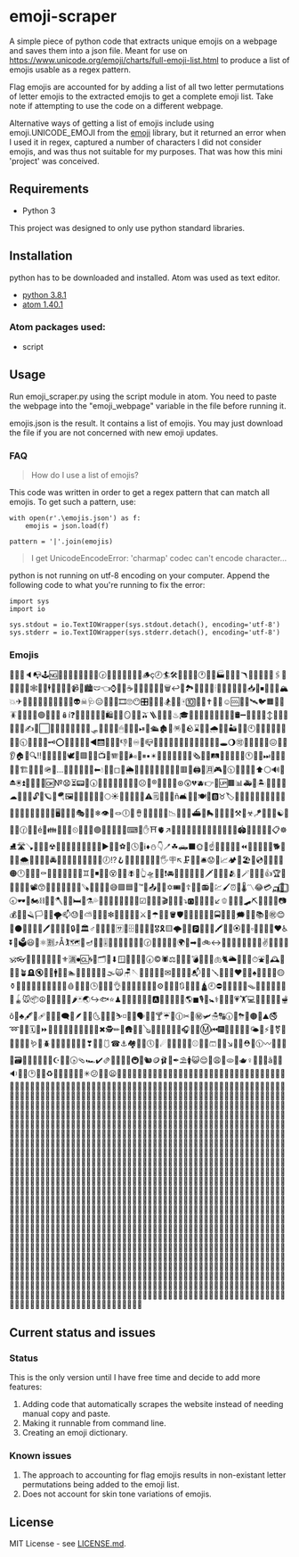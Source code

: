 # emoji-scraper

A simple piece of python code that extracts unique emojis on a webpage and saves them into a json file. Meant for use on https://www.unicode.org/emoji/charts/full-emoji-list.html to produce a list of emojis usable as a regex pattern.

Flag emojis are accounted for by adding a list of all two letter permutations of letter emojis to the extracted emojis to get a complete emoji list. Take note if attempting to use the code on a different webpage.

Alternative ways of getting a list of emojis include using emoji.UNICODE_EMOJI from the [emoji](https://github.com/alexandrevicenzi/emojis) library, but it returned an error when I used it in regex, captured a number of characters I did not consider emojis, and was thus not suitable for my purposes. That was how this mini 'project' was conceived.

## Requirements

* Python 3

This project was designed to only use python standard libraries.

## Installation

python has to be downloaded and installed. Atom was used as text editor.

* [python 3.8.1](https://www.python.org/downloads/)
* [atom 1.40.1](https://atom.io/)

### Atom packages used:

* script

## Usage

Run emoji_scraper.py using the script module in atom. You need to paste the webpage into the "emoji_webpage" variable in the file before running it.

emojis.json is the result. It contains a list of emojis. You may just download the file if you are not concerned with new emoji updates.

### FAQ

> How do I use a list of emojis?

This code was written in order to get a regex pattern that can match all emojis. To get such a pattern, use:

```
with open(r'.\emojis.json') as f:
    emojis = json.load(f)

pattern = '|'.join(emojis)
```

> I get UnicodeEncodeError: 'charmap' codec can't encode character...

python is not running on utf-8 encoding on your computer. Append the following code to what you're running to fix the error:

```
import sys
import io

sys.stdout = io.TextIOWrapper(sys.stdout.detach(), encoding='utf-8')
sys.stderr = io.TextIOWrapper(sys.stderr.detach(), encoding='utf-8')
```

### Emojis

🚖🤴🌐🔈📭🕹🆖🕌🌴🌽🦲🐛🧑👻🥲🕞🎣💼🧸🚒💢🦻🍹🪵ç🕗🏄🛠👠🎀🍌🎪🕐🤥🐨🏭🍜🔛📲🪃🧫🛵😰🧱📐🖇🤵🍺😭📱📛🕸🍥󠁮🤚🕴🦖🧞😹🦘📹😈🏙🩲👈⌚🧢🦠☕💷🕎🥵😪👙👥🗑↩📣🏞🥛🦪🚠🦎🕯💓➕🎨🍾🔞🦧📥💏⏹🎾🆘🎰🏔💥✈📄🦑🥪🥂🥥📍🤏🍣🥿📡👽☠🩺😑🎇🐗🔪🎞🙄😶🎛🐣🌟🍫🏂🈚🚵🀄󠁳🔟🔳🐪✝🍭🚥☺🆒🚳🐏🛰🐦🟧🍿🌼🪳🌱🏥😒🛌🟢🐔🈺👟🪆í❓🛶🎢🥱🎹🈲🦿🛍🍇💙🪞🥧🤛🫒🪜😝🍃🎄♨🎓🧲👭🌅🚓🤌😇🙈🙂🍞🛢➖🍆🦄🚗🥩↕🏅📁🉐🤡🤞🐳✍🆕⬜🔙🧽🍛➰🌲🎊🐑🚐🛷👛🛃🥶😆🖱👺🆎🌌⏯🧕🛳🏚🍑🪅❕🪨⌛🥈🙊🌧💁🦁🏜🗽🚷🕙📎🚪🎽😱♓👨🐘😤🕤🎳🐙📢😁🗝⭕🥳🐮😼🎠🥷󠁢◀🛗🧒🔆🚬👎🏮♾🌄📪🍂📴🦴🔜🔥🈯🍄🤎🦝🥢✊📶🔎🕳🌖🉑🌹🍗💶💅🚄😖🐁👧👂🏠🤤🔍󠁴‼🍮💛🧳🎡🎈🕊🎲🟩🚂😏📺🥭🪗😜🎩🌬🚞⏸▪✴🏨🧪🏩🔦🈳🥌😀🗞💃🖕🛤🚉🐲🧠🏡🏪🕚📼🍒⏭🦂💋🐺😞👢🏗🧬🤜🥟🪖🐫…🛄🔅💜🦜➗💲⬅💧🎯🚸◻🤼🌦👒🍘🐞♍💱🙉🐶🚯🏯🟥👡🖨🐀🈷🎮🦅🕥❎🐋👴💒⬆⚪🔊🎒⏏🖲⏫🙅🕍📮🧍🆗№😧⏳📟👱🕠🏐❌🍧🧈🥝🧶🍚🦟☹🤽®👸📞🏉👼⊛😲💔🫐👉🌊🆙🟫📊🚑🔰🏝🧏🎏😯🥻☁🧚🏬🆓🔓👿🪐🚌🪂🖼👫🐍🧟🧰😮🧭🌕☀🦱🍎💬🐆🥞⚠🗒🤿🥊🦽ñ🛋👩🈶🍽🙁🅱♉🏷🦈🧎🌸🤐🦗🧨🍋♈🦀🌝📧🌘🧊👕🍔🔵📗🚏🥽🖥👗🦷🤓🎭👑🧦❄👁🌆🪢🕕🧁🪘🦺💭🚎🌗🦉📉🤑🏫🎫⛴🏤🛼😸😍🌃👹⚒📙☣🪁🍏🐉🛑☯🦋🦍📏🕜🔏🤰é🤗👪🐱🤷🤾󠁣⏲💺♐⛎🟣👅🍴🐓🥅🙋⌨🎵✋⛩🫀↗🐠🎷😐👘♎👰🔑🍢😻📘🛅🍝💘🏟🐜🦛😔🥮🧴📋☸⛸🛣🪠💠🤙🦞☢📳💈🥠🐽🌮🥯🐤♒🎼▶📸🧝⚽👯🕓🌑ℹ♦⛄👇🪥☘🛻⬛🌞🦇☝🛐🚝🧄🈁🏺⏪🤔🌛🌈😽🐬🐕🛂👤🧮🌨🥄🦃🌔😠🚔📃😳🐾⛺💩🧯🆚🥓🏹🕖⁉🪝🥣🖤🤪🔩😚🚊🍐🖐🪧↖🗜🍉📓🛎😟🍈📈🏕📒🏖👖💿👋👀😷🎃🟠🕛🚶🥏😣⚰🌯💴🥜🔯🚤🎐🧅󠁬♊🌇◾🐢🚿😵🎅🍰🪰🦊👆🛸📯🌠❗🚘🔝😬🔌🎎🥑🤖🗡🦮💎✅🫂🚧🪄🚩🤳🦒👍🏆🥡🦥🥋🎤🦰📽😙🍠⛵🧔🤝🐒🧂🧥🪚📠💂🥫🦨😅🟪🟦🙌™🎺📤👚🗿✡🎟🧩☦🐐🕋📻🍓💹🖌⏰🍙🌡〽😂💳🛺🥴⃣🕣🕶👷🏍⛓🍬🔣🪓💵💽🛏💟⚗💦🏦😗🏃🤢🛫🦢🔮🎍☑🌿😡🐃🎬🔀💫😫⤵🅾🎸🙏🦾📌↙🫑🥐🙎🧖🛹⛏🤘🙆🧆🚫📷💰⛪🔚🪒🏳💞🥖🌪📫😓🤺⛅🦸📖🔫❇💌🧇🧓🍅🔼⚔🏇☂󠁿👳🚟🪣🛡🛴♌🤹🦳🥒🤶🚍🍪🥤🥸🗯💐🍵📚😨㊗😊🌰⚫🔘🔨🦆🧋🖊🧼🏑🚈😎🔒🧿🏛♂🔹🥁🔧📰🈂🦭🗄📿💇🐵🦦🎖🎗🟨🌩👾😾🅿🗻🔸💤🖍🚜🦬🏵🧉📨▫🛒🤦🦓📑❤♿⏬🧤🗳😃💚⚛🈹⤴Å🏌🗺🚱🪔🌭🌉🎚💑🌓🚮🧾👐🍨🤍🕝🥎🐸💍🚋🔱🌍🤩➡🍟🚲↔💄🥕🎴😘🦙🚦🥔🚰✌🗾🧙👮🦡🕉👓🥰🦶📝🔬🦤😛🧣⚜🈵⏺🆑🌀🧃🗂🦔⬇🪟🥦🕺🍶😢🕢©🕷⚖🌻🎦🥀💣🍀🈸🍊🫁🐈🌥🚾🎿🤧⏱⛲🐅🕰🧧🐝🥃🪴🪦🔇👶🏰🚹🍷🐴🏊🤬🌁🐻🌋🐡🦹🌫🙀🪑🪡🏒🍤📆✨🎱✉🎌⛳🏣🐖📬🤭‍🛥🪛😴🌂🐩♥🤟🐂♠🥗🤯🧗🚣🟡⚱🏀😋💯👊📔🔁🍻❔🛀🎶🩸🔺🚴🚙🕒🍍🤕🦌👌🌚🦵🚨🦕🍯🥚🔷⚙🛁🥉🎑🔃🥺💪󠁧🚡🛕🕘⛔🌳🔲🤒🌒🧛🪤🏸💡🧘🍖🦐🥍🍦󠁷🪀🐭📦☮🤨🧹🎉👞🏧🌶🃏🌏↪🐟⭐♟🧀🔻🥙🍱🐹🥼🅰🎻🎁🏁🔐🐇🌎◼🎙💆🚼⚕🦼👃⛹💗️🏋💻👜🚀💮💸📵🫕ô🏢♣🖋🥾🩹🔔🔄📅🗨🔴🪶🍡🍩🌜📩🤲🤠󠁥⛷◽🍳💊🗣👬🚢🍸☔🔽🕧✂🐯㊙🛩☃🔠🕡🧐⛈🧺🟤🤮⛰🚭➿🔢🏈🗓📂⏩🚻⛽💖🦣🐰🚃👣🧵🦯🌵✖🕵✏🔋🛖🐼👲🪕🐷🥬🚆💕🤸🥇🎧🧷🚽Ⓜ⏮🎆👄🙍🧜😿🏏🌤🌷⚡🦫⚧🐧📕🚅🎥🧡🪱😉🪲🦏🏴🤫🤣🧻🈴🚕❣🍕🔤🩱☎⚓🏘🔡🍲🕔💀☄🐚😥♋🔶🗼⚾📇🔭🩳🔖🚁↘🎋🔗⛑🚛🕦〰🦩🔕🤱🐎🗃👔🙇👏🌺🍁🐄☪🎂🛬🕟🩴🏎✔🫔🥨🏓💉👝🚇🐌🐿🪙🩰🚚✒⛱🚺😺😌📀😩💝🫓👵🫖♀🔂♑💨ã🍼😄🔉🦚🐊🕑👦🐥♻💾♏📜🥘🙃🖖✳😕🌙🌾😦🆔🇶🇨🇶🇩🇶🇦🇶🇹🇶🇺🇶🇪🇶🇬🇶🇰🇶🇽🇶🇭🇶🇲🇶🇷🇶🇴🇶🇿🇶🇳🇶🇸🇶🇮🇶🇻🇶🇧🇶🇼🇶🇱🇶🇯🇶🇫🇶🇵🇶🇾🇨🇶🇨🇩🇨🇦🇨🇹🇨🇺🇨🇪🇨🇬🇨🇰🇨🇽🇨🇭🇨🇲🇨🇷🇨🇴🇨🇿🇨🇳🇨🇸🇨🇮🇨🇻🇨🇧🇨🇼🇨🇱🇨🇯🇨🇫🇨🇵🇨🇾🇩🇶🇩🇨🇩🇦🇩🇹🇩🇺🇩🇪🇩🇬🇩🇰🇩🇽🇩🇭🇩🇲🇩🇷🇩🇴🇩🇿🇩🇳🇩🇸🇩🇮🇩🇻🇩🇧🇩🇼🇩🇱🇩🇯🇩🇫🇩🇵🇩🇾🇦🇶🇦🇨🇦🇩🇦🇹🇦🇺🇦🇪🇦🇬🇦🇰🇦🇽🇦🇭🇦🇲🇦🇷🇦🇴🇦🇿🇦🇳🇦🇸🇦🇮🇦🇻🇦🇧🇦🇼🇦🇱🇦🇯🇦🇫🇦🇵🇦🇾🇹🇶🇹🇨🇹🇩🇹🇦🇹🇺🇹🇪🇹🇬🇹🇰🇹🇽🇹🇭🇹🇲🇹🇷🇹🇴🇹🇿🇹🇳🇹🇸🇹🇮🇹🇻🇹🇧🇹🇼🇹🇱🇹🇯🇹🇫🇹🇵🇹🇾🇺🇶🇺🇨🇺🇩🇺🇦🇺🇹🇺🇪🇺🇬🇺🇰🇺🇽🇺🇭🇺🇲🇺🇷🇺🇴🇺🇿🇺🇳🇺🇸🇺🇮🇺🇻🇺🇧🇺🇼🇺🇱🇺🇯🇺🇫🇺🇵🇺🇾🇪🇶🇪🇨🇪🇩🇪🇦🇪🇹🇪🇺🇪🇬🇪🇰🇪🇽🇪🇭🇪🇲🇪🇷🇪🇴🇪🇿🇪🇳🇪🇸🇪🇮🇪🇻🇪🇧🇪🇼🇪🇱🇪🇯🇪🇫🇪🇵🇪🇾🇬🇶🇬🇨🇬🇩🇬🇦🇬🇹🇬🇺🇬🇪🇬🇰🇬🇽🇬🇭🇬🇲🇬🇷🇬🇴🇬🇿🇬🇳🇬🇸🇬🇮🇬🇻🇬🇧🇬🇼🇬🇱🇬🇯🇬🇫🇬🇵🇬🇾🇰🇶🇰🇨🇰🇩🇰🇦🇰🇹🇰🇺🇰🇪🇰🇬🇰🇽🇰🇭🇰🇲🇰🇷🇰🇴🇰🇿🇰🇳🇰🇸🇰🇮🇰🇻🇰🇧🇰🇼🇰🇱🇰🇯🇰🇫🇰🇵🇰🇾🇽🇶🇽🇨🇽🇩🇽🇦🇽🇹🇽🇺🇽🇪🇽🇬🇽🇰🇽🇭🇽🇲🇽🇷🇽🇴🇽🇿🇽🇳🇽🇸🇽🇮🇽🇻🇽🇧🇽🇼🇽🇱🇽🇯🇽🇫🇽🇵🇽🇾🇭🇶🇭🇨🇭🇩🇭🇦🇭🇹🇭🇺🇭🇪🇭🇬🇭🇰🇭🇽🇭🇲🇭🇷🇭🇴🇭🇿🇭🇳🇭🇸🇭🇮🇭🇻🇭🇧🇭🇼🇭🇱🇭🇯🇭🇫🇭🇵🇭🇾🇲🇶🇲🇨🇲🇩🇲🇦🇲🇹🇲🇺🇲🇪🇲🇬🇲🇰🇲🇽🇲🇭🇲🇷🇲🇴🇲🇿🇲🇳🇲🇸🇲🇮🇲🇻🇲🇧🇲🇼🇲🇱🇲🇯🇲🇫🇲🇵🇲🇾🇷🇶🇷🇨🇷🇩🇷🇦🇷🇹🇷🇺🇷🇪🇷🇬🇷🇰🇷🇽🇷🇭🇷🇲🇷🇴🇷🇿🇷🇳🇷🇸🇷🇮🇷🇻🇷🇧🇷🇼🇷🇱🇷🇯🇷🇫🇷🇵🇷🇾🇴🇶🇴🇨🇴🇩🇴🇦🇴🇹🇴🇺🇴🇪🇴🇬🇴🇰🇴🇽🇴🇭🇴🇲🇴🇷🇴🇿🇴🇳🇴🇸🇴🇮🇴🇻🇴🇧🇴🇼🇴🇱🇴🇯🇴🇫🇴🇵🇴🇾🇿🇶🇿🇨🇿🇩🇿🇦🇿🇹🇿🇺🇿🇪🇿🇬🇿🇰🇿🇽🇿🇭🇿🇲🇿🇷🇿🇴🇿🇳🇿🇸🇿🇮🇿🇻🇿🇧🇿🇼🇿🇱🇿🇯🇿🇫🇿🇵🇿🇾🇳🇶🇳🇨🇳🇩🇳🇦🇳🇹🇳🇺🇳🇪🇳🇬🇳🇰🇳🇽🇳🇭🇳🇲🇳🇷🇳🇴🇳🇿🇳🇸🇳🇮🇳🇻🇳🇧🇳🇼🇳🇱🇳🇯🇳🇫🇳🇵🇳🇾🇸🇶🇸🇨🇸🇩🇸🇦🇸🇹🇸🇺🇸🇪🇸🇬🇸🇰🇸🇽🇸🇭🇸🇲🇸🇷🇸🇴🇸🇿🇸🇳🇸🇮🇸🇻🇸🇧🇸🇼🇸🇱🇸🇯🇸🇫🇸🇵🇸🇾🇮🇶🇮🇨🇮🇩🇮🇦🇮🇹🇮🇺🇮🇪🇮🇬🇮🇰🇮🇽🇮🇭🇮🇲🇮🇷🇮🇴🇮🇿🇮🇳🇮🇸🇮🇻🇮🇧🇮🇼🇮🇱🇮🇯🇮🇫🇮🇵🇮🇾🇻🇶🇻🇨🇻🇩🇻🇦🇻🇹🇻🇺🇻🇪🇻🇬🇻🇰🇻🇽🇻🇭🇻🇲🇻🇷🇻🇴🇻🇿🇻🇳🇻🇸🇻🇮🇻🇧🇻🇼🇻🇱🇻🇯🇻🇫🇻🇵🇻🇾🇧🇶🇧🇨🇧🇩🇧🇦🇧🇹🇧🇺🇧🇪🇧🇬🇧🇰🇧🇽🇧🇭🇧🇲🇧🇷🇧🇴🇧🇿🇧🇳🇧🇸🇧🇮🇧🇻🇧🇼🇧🇱🇧🇯🇧🇫🇧🇵🇧🇾🇼🇶🇼🇨🇼🇩🇼🇦🇼🇹🇼🇺🇼🇪🇼🇬🇼🇰🇼🇽🇼🇭🇼🇲🇼🇷🇼🇴🇼🇿🇼🇳🇼🇸🇼🇮🇼🇻🇼🇧🇼🇱🇼🇯🇼🇫🇼🇵🇼🇾🇱🇶🇱🇨🇱🇩🇱🇦🇱🇹🇱🇺🇱🇪🇱🇬🇱🇰🇱🇽🇱🇭🇱🇲🇱🇷🇱🇴🇱🇿🇱🇳🇱🇸🇱🇮🇱🇻🇱🇧🇱🇼🇱🇯🇱🇫🇱🇵🇱🇾🇯🇶🇯🇨🇯🇩🇯🇦🇯🇹🇯🇺🇯🇪🇯🇬🇯🇰🇯🇽🇯🇭🇯🇲🇯🇷🇯🇴🇯🇿🇯🇳🇯🇸🇯🇮🇯🇻🇯🇧🇯🇼🇯🇱🇯🇫🇯🇵🇯🇾🇫🇶🇫🇨🇫🇩🇫🇦🇫🇹🇫🇺🇫🇪🇫🇬🇫🇰🇫🇽🇫🇭🇫🇲🇫🇷🇫🇴🇫🇿🇫🇳🇫🇸🇫🇮🇫🇻🇫🇧🇫🇼🇫🇱🇫🇯🇫🇵🇫🇾🇵🇶🇵🇨🇵🇩🇵🇦🇵🇹🇵🇺🇵🇪🇵🇬🇵🇰🇵🇽🇵🇭🇵🇲🇵🇷🇵🇴🇵🇿🇵🇳🇵🇸🇵🇮🇵🇻🇵🇧🇵🇼🇵🇱🇵🇯🇵🇫🇵🇾🇾🇶🇾🇨🇾🇩🇾🇦🇾🇹🇾🇺🇾🇪🇾🇬🇾🇰🇾🇽🇾🇭🇾🇲🇾🇷🇾🇴🇾🇿🇾🇳🇾🇸🇾🇮🇾🇻🇾🇧🇾🇼🇾🇱🇾🇯🇾🇫🇾🇵

## Current status and issues

### Status

This is the only version until I have free time and decide to add more features:

1. Adding code that automatically scrapes the website instead of needing manual copy and paste.
2. Making it runnable from command line.
3. Creating an emoji dictionary.

### Known issues

1. The approach to accounting for flag emojis results in non-existant letter permutations being added to the emoji list.
2. Does not account for skin tone variations of emojis.

## License

MIT License - see [LICENSE.md](LICENSE.md).
